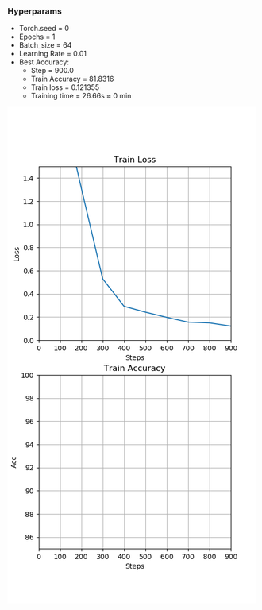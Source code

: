 
### Hyperparams
- Torch.seed = 0
- Epochs = 1
- Batch_size = 64
- Learning Rate = 0.01
- Best Accuracy:
    - Step = 900.0
    - Train Accuracy = 81.8316
    - Train loss = 0.121355
    - Training time = 26.66s ≈ 0 min

![Graphs](train.png)
